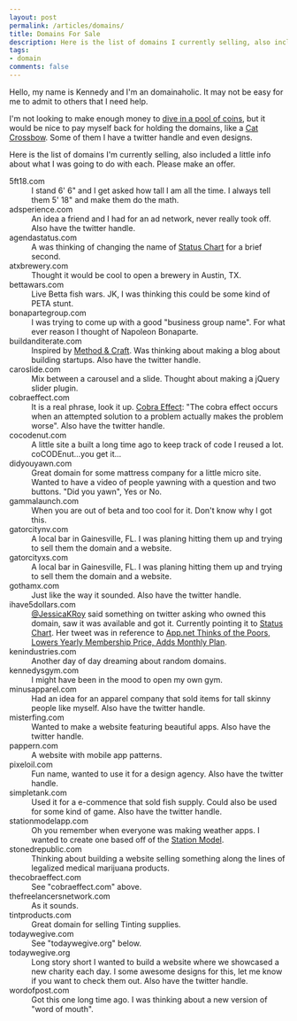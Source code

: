 ```yaml
---
layout: post
permalink: /articles/domains/
title: Domains For Sale
description: Here is the list of domains I currently selling, also included a little info about what I was going to do with each. Please make an offer.
tags:
- domain
comments: false
---
```


<p>Hello, my name is Kennedy and I'm an domainaholic. It may not be easy for me to admit to others that I need help.</p>
<p>I'm not looking to make enough money to <a href="http://i.imgur.com/kU53Cxi.gif">dive in a pool of coins</a>, but it would be nice to pay myself back for holding the domains, like a <a href="http://i.imgur.com/K6HNDHe.gif">Cat Crossbow</a>. Some of them I have a twitter handle and even designs.</p>
<p>Here is the list of domains I'm currently selling, also included a little info about what I was going to do with each. Please make an offer.</p>

<dl>
  <dt>5ft18.com</dt>
  <dd>I stand 6' 6" and I get asked how tall I am all the time. I always tell them 5' 18" and make them do the math.</dd>
  <dt>adsperience.com</dt>
  <dd>An idea a friend and I had for an ad network, never really took off. Also have the twitter handle.</dd>
  <dt>agendastatus.com</dt>
  <dd>A was thinking of changing the name of <a href="https://www.statuschart.com">Status Chart</a> for a brief second.</dd>
  <dt>atxbrewery.com</dt>
  <dd>Thought it would be cool to open a brewery in Austin, TX.</dd>
  <dt>bettawars.com</dt>
  <dd>Live Betta fish wars. JK, I was thinking this could be some kind of PETA stunt.</dd>
  <dt>bonapartegroup.com</dt>
  <dd>I was trying to come up with a good "business group name". For what ever reason I thought of Napoleon Bonaparte.</dd>
  <dt>buildanditerate.com</dt>
  <dd>Inspired by <a href="http://methodandcraft.com">Method &amp; Craft</a>. Was thinking about making a blog about building startups. Also have the twitter handle.</dd>
  <dt>caroslide.com</dt>
  <dd>Mix between a carousel and a slide. Thought about making a jQuery slider plugin.</dd>
  <dt>cobraeffect.com</dt>
  <dd>It is a real phrase, look it up. <a href="http://en.wikipedia.org/wiki/Cobra_effect">Cobra Effect</a>: "The cobra effect occurs when an attempted solution to a problem actually makes the problem worse". Also have the twitter handle.</dd>
  <dt>cocodenut.com</dt>
  <dd>A little site a built a long time ago to keep track of code I reused a lot. coCODEnut...you get it...</dd>
  <dt>didyouyawn.com</dt>
  <dd>Great domain for some mattress company for a little micro site. Wanted to have a video of people yawning with a question and two buttons. "Did you yawn", Yes or No.</dd>
  <dt>gammalaunch.com</dt>
  <dd>When you are out of beta and too cool for it. Don't know why I got this.</dd>
  <dt>gatorcitynv.com</dt>
  <dd>A local bar in Gainesville, FL. I was planing hitting them up and trying to sell them the domain and a website.</dd>
  <dt>gatorcityxs.com</dt>
  <dd>A local bar in Gainesville, FL. I was planing hitting them up and trying to sell them the domain and a website.</dd>
  <dt>gothamx.com</dt>
  <dd>Just like the way it sounded. Also have the twitter handle.</dd>
  <dt>ihave5dollars.com</dt>
  <dd><a href="https://twitter.com/JessicaKRoy">@JessicaKRoy</a> said something on twitter asking who owned this domain, saw it was available and got it. Currently pointing it to <a href="https://www.statuschart.com/">Status Chart</a>. Her tweet was in reference to <a href="http://betabeat.com/2012/10/app-net-thinks-of-the-poors-lowers-yearly-membership-price-adds-monthly-plan">App.net Thinks of the Poors, Lowers Yearly Membership Price, Adds Monthly Plan</a>.</dd>
  <dt>kenindustries.com</dt>
  <dd>Another day of day dreaming about random domains.</dd>
  <dt>kennedysgym.com</dt>
  <dd>I might have been in the mood to open my own gym.</dd>
  <dt>minusapparel.com</dt>
  <dd>Had an idea for an apparel company that sold items for tall skinny people like myself. Also have the twitter handle.</dd>
  <dt>misterfing.com</dt>
  <dd>Wanted to make a website featuring beautiful apps. Also have the twitter handle.</dd>
  <dt>pappern.com</dt>
  <dd>A website with mobile app patterns.</dd>
  <dt>pixeloil.com</dt>
  <dd>Fun name, wanted to use it for a design agency. Also have the twitter handle.</dd>
  <dt>simpletank.com</dt>
  <dd>Used it for a e-commence that sold fish supply. Could also be used for some kind of game. Also have the twitter handle.</dd>
  <dt>stationmodelapp.com</dt>
  <dd>Oh you remember when everyone was making weather apps. I wanted to create one based off of the <a href="http://en.wikipedia.org/wiki/Station_model">Station Model</a>. </dd>
  <dt>stonedrepublic.com</dt>
  <dd>Thinking about building a website selling something along the lines of legalized medical marijuana products.</dd>
  <dt>thecobraeffect.com</dt>
  <dd>See "cobraeffect.com" above.</dd>
  <dt>thefreelancersnetwork.com</dt>
  <dd>As it sounds.</dd>
  <dt>tintproducts.com</dt>
  <dd>Great domain for selling Tinting supplies.</dd>
  <dt>todaywegive.com</dt>
  <dd>See "todaywegive.org" below.</dd>
  <dt>todaywegive.org</dt>
  <dd>Long story short I wanted to build a website where we showcased a new charity each day. I some awesome designs for this, let me know if you want to check them out. Also have the twitter handle.</dd>
  <dt>wordofpost.com</dt>
  <dd>Got this one long time ago. I was thinking about a new version of "word of mouth".</dd>
</dl>

